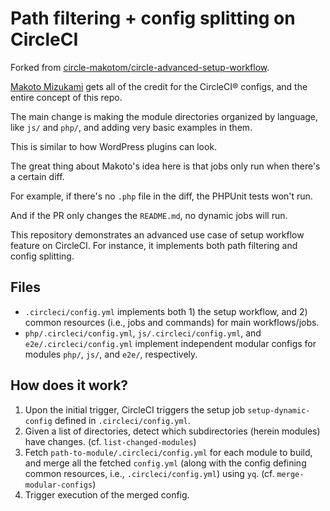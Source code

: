# Path filtering + config splitting on CircleCI

Forked from [circle-makotom/circle-advanced-setup-workflow](https://github.com/circle-makotom/circle-advanced-setup-workflow).

[Makoto Mizukami](https://github.com/circle-makotom) gets all of the credit for the CircleCI® configs, and the entire concept of this repo.

The main change is making the module directories organized by language, like `js/` and `php/`, and adding very basic examples in them.

This is similar to how WordPress plugins can look.

The great thing about Makoto's idea here is that jobs only run when there's a certain diff.

For example, if there's no `.php` file in the diff, the PHPUnit tests won't run.

And if the PR only changes the `README.md`, no dynamic jobs will run.

This repository demonstrates an advanced use case of setup workflow feature on CircleCI. For instance, it implements both path filtering and config splitting.

## Files

* `.circleci/config.yml` implements both 1) the setup workflow, and 2) common resources (i.e., jobs and commands) for main workflows/jobs.
* `php/.circleci/config.yml`, `js/.circleci/config.yml`, and `e2e/.circleci/config.yml` implement independent modular configs for modules `php/`, `js/`, and `e2e/`, respectively.

## How does it work?

1.  Upon the initial trigger, CircleCI triggers the setup job `setup-dynamic-config` defined in `.circleci/config.yml`.
2.  Given a list of directories, detect which subdirectories (herein modules) have changes. (cf. `list-changed-modules`)
3.  Fetch `path-to-module/.circleci/config.yml` for each module to build, and merge all the fetched `config.yml` (along with the config defining common resources, i.e., `.circleci/config.yml`) using `yq`. (cf. `merge-modular-configs`)
4.  Trigger execution of the merged config.
